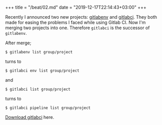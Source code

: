 +++
title = "/beat/02.md"
date = "2019-12-17T22:14:43+03:00"
+++

Recently I announced two new projects:
[gitlabenv](/posts/new-project-gitlabenv/) and
[gitlabci](/posts/new-project-gitlabci/). They both made for easing the problems
I faced while using Gitlab CI. Now I'm merging two projects into one. Therefore
`gitlabci` is the successor of `gitlabenv`.

After merge;

```
$ gitlabenv list group/project
```

turns to

```
$ gitlabci env list group/project
```

and

```
$ gitlabci list group/project
```

turns to

```
$ gitlabci pipeline list group/project
```

[Download gitlabci](https://github.com/egegunes/gitlabci/releases) here.
